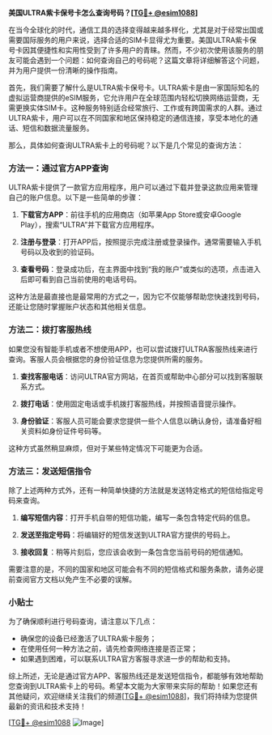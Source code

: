 **美国ULTRA紫卡保号卡怎么查询号码？[[TG💪+ @esim1088](https://t.me/s/esim1088)]**

在当今全球化的时代，通信工具的选择变得越来越多样化，尤其是对于经常出国或需要国际服务的用户来说，选择合适的SIM卡显得尤为重要。美国ULTRA紫卡保号卡因其便捷性和实用性受到了许多用户的青睐。然而，不少初次使用该服务的朋友可能会遇到一个问题：如何查询自己的号码呢？这篇文章将详细解答这个问题，并为用户提供一份清晰的操作指南。

首先，我们需要了解什么是ULTRA紫卡保号卡。ULTRA紫卡是由一家国际知名的虚拟运营商提供的eSIM服务，它允许用户在全球范围内轻松切换网络运营商，无需更换实体SIM卡。这种服务特别适合经常旅行、工作或有跨国需求的人群。通过ULTRA紫卡，用户可以在不同国家和地区保持稳定的通信连接，享受本地化的通话、短信和数据流量服务。

那么，具体如何查询ULTRA紫卡上的号码呢？以下是几个常见的查询方法：

### 方法一：通过官方APP查询

ULTRA紫卡提供了一款官方应用程序，用户可以通过下载并登录这款应用来管理自己的账户信息。以下是一些简单的步骤：

1. **下载官方APP**：前往手机的应用商店（如苹果App Store或安卓Google Play），搜索“ULTRA”并下载官方应用程序。
   
2. **注册与登录**：打开APP后，按照提示完成注册或登录操作。通常需要输入手机号码以及收到的验证码。

3. **查看号码**：登录成功后，在主界面中找到“我的账户”或类似的选项，点击进入后即可看到自己当前使用的电话号码。

这种方法是最直接也是最常用的方式之一，因为它不仅能够帮助您快速找到号码，还能让您随时掌握账户状态和其他相关信息。

### 方法二：拨打客服热线

如果您没有智能手机或者不想使用APP，也可以尝试拨打ULTRA客服热线来进行查询。客服人员会根据您的身份验证信息为您提供所需的服务。

1. **查找客服电话**：访问ULTRA官方网站，在首页或帮助中心部分可以找到客服联系方式。

2. **拨打电话**：使用固定电话或手机拨打客服热线，并按照语音提示操作。

3. **身份验证**：客服人员可能会要求您提供一些个人信息以确认身份，请准备好相关资料如身份证件号码等。

这种方式虽然稍显麻烦，但对于某些特定情况下可能更为合适。

### 方法三：发送短信指令

除了上述两种方式外，还有一种简单快捷的方法就是发送特定格式的短信给指定号码来查询。

1. **编写短信内容**：打开手机自带的短信功能，编写一条包含特定代码的信息。

2. **发送至指定号码**：将编辑好的短信发送到ULTRA官方提供的号码上。

3. **接收回复**：稍等片刻后，您应该会收到一条包含您当前号码的短信通知。

需要注意的是，不同的国家和地区可能会有不同的短信格式和服务条款，请务必提前查阅官方文档以免产生不必要的误解。

### 小贴士

为了确保顺利进行号码查询，请注意以下几点：
- 确保您的设备已经激活了ULTRA紫卡服务；
- 在使用任何一种方法之前，请先检查网络连接是否正常；
- 如果遇到困难，可以联系ULTRA官方客服寻求进一步的帮助和支持。

综上所述，无论是通过官方APP、客服热线还是发送短信指令，都能够有效地帮助您查询到ULTRA紫卡上的号码。希望本文能为大家带来实际的帮助！如果您还有其他疑问，欢迎继续关注我们的频道[[TG💪+ @esim1088](https://t.me/s/esim1088)]，我们将持续为您提供最新的资讯和技术支持！

[[TG💪+ @esim1088](https://t.me/s/esim1088) ![Image](https://i.postimg.cc/4NQfJmqS/Snipaste-2025-05-13-00-14-12.png)]